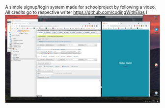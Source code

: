 A simple signup/login system made for schoolproject by following a video.
All credits go to respective writer https://github.com/codingWithElias !
![alt text](https://github.com/Sienebob/SignInTuotanto/blob/main/account%20create3.png?raw=true)
